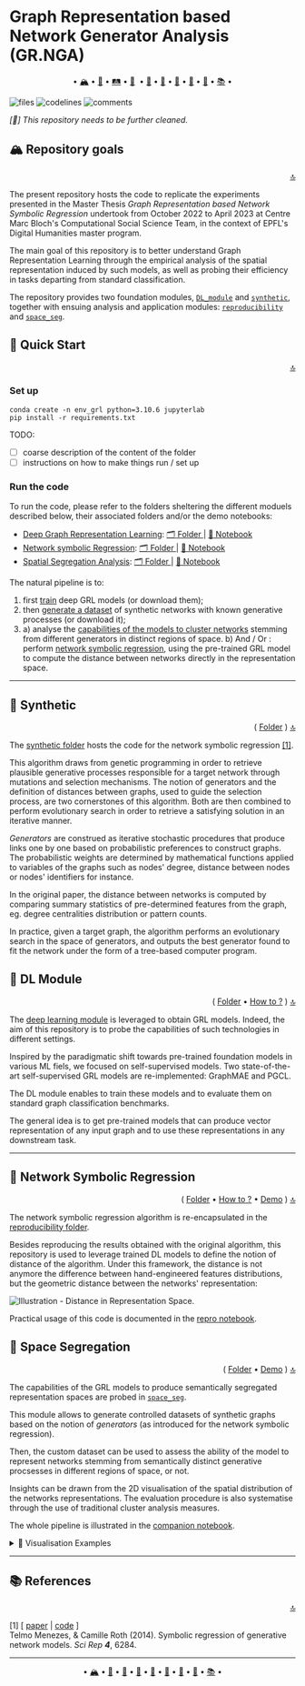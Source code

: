 <a class="anchor" id="top"></a>
# Graph Representation based Network Generator Analysis (GR.NGA)
<p align="center">
 • <a href="#repository_goals">🏔</a>
 • <a href="#quick_start">🚞</a>
 • <a href="#roadmap">🛤</a>
 • <a href="#synthetic">🌳</a> 
 • <a href="#dl_module">🌊</a>
 • <a href="#reproducibility">🎰</a>
 • <a href="#space_segregation">🔭</a>
 • <a href="#additional_experiments">🧫</a>
 • <a href="#structure">🌵</a>
 • <a href="#references">📚</a>
 •
</p>

![files](https://tokei.rs/b1/github/noe-d/AlignmentTool?category=files) ![codelines](https://tokei.rs/b1/github/noe-d/AlignmentTool?category=code) ![comments](https://tokei.rs/b1/github/noe-d/AlignmentTool?category=comments)

*[🚧] This repository needs to be further cleaned.*

<a class="anchor" id="repository_goals"></a>
## 🏔 Repository goals
<p align="right"><a href="#top">🔝</a></p>

The present repository hosts the code to replicate the experiments presented in the Master Thesis *Graph Representation based Network Symbolic Regression* undertook from October 2022 to April 2023 at Centre Marc Bloch's Computational Social Science Team, in the context of EPFL's Digital Humanities master program.

The main goal of this repository is to better understand Graph Representation Learning through the empirical analysis of the spatial representation induced by such models, as well as probing their efficiency in tasks departing from standard classification.

The repository provides two foundation modules, [`DL_module`](./DL_module/) and [`synthetic`](./synthetic/), together with ensuing analysis and application modules: [`reproducibility`](./reproducibility/) and [`space_seg`](./space_seg/).

<a class="anchor" id="quick_start"></a>
## 🚞 Quick Start
<p align="right"><a href="#top">🔝</a></p>

### Set up

```shell
conda create -n env_grl python=3.10.6 jupyterlab
pip install -r requirements.txt
```

TODO:
- [ ] coarse description of the content of the folder
- [ ] instructions on how to make things run / set up

### Run the code

To run the code, please refer to the folders sheltering the different moduels described below, their associated folders and/or the demo notebooks:
- [Deep Graph Representation Learning](#dl_module): [ 🗂 Folder ](./DL_module/) | [ 📓 Notebook ](./DL_module/pipeline.ipynb)
- [Network symbolic Regression](#nsr): [ 🗂 Folder ](./reproducibility) | [ 📓 Notebook ](repro_test.ipynb)
- [Spatial Segregation Analysis](#space_segregation): [ 🗂 Folder ](./space_seg/) | [ 📓 Notebook ](space_seg.ipynb)

The natural pipeline is to:
1. first [train](./DL_module/README.md#-5-usage-) deep GRL models (or download them);
2. then [generate a dataset](./space_seg/README.md) of synthetic networks with known generative processes (or download it);
3. a) analyse the [capabilities of the models to cluster networks](./space_seg/README.md#-analysis-synembanalyzer) stemming from different generators in distinct regions of space.
  b) And / Or : perform [network symbolic regression](./reproducibility/README.md#replication), using the pre-trained GRL model to compute the distance between networks directly in the representation space.



---

<a class="anchor" id="synthetic"></a>
## 🌳 Synthetic
<p align="right">( <a href="./synthetic">Folder</a> ) <a href="#top">🔝</a></p>

The [synthetic folder](./synthetic) hosts the code for the network symbolic regression <a class="anchor" id="ref_2014_0">[[1]](#bib_2014).

This algorithm draws from genetic programming in order to retrieve plausible generative processes responsible for a target network through mutations and selection mechanisms.
The notion of generators and the definition of distances between graphs, used to guide the selection process, are two cornerstones of this algorithm. Both are then combined to perform evolutionary search in order to retrieve a satisfying solution in an iterative manner.

*Generators* are construed as iterative stochastic procedures that produce links one by one based on probabilistic preferences to construct graphs. The probabilistic weights are determined by mathematical functions applied to variables of the graphs such as nodes' degree, distance between nodes or nodes' identifiers for instance.

In the original paper, the distance between networks is computed by comparing summary statistics of pre-determined features from the graph, eg. degree centralities distribution or pattern counts.

In practice, given a target graph, the algorithm performs an evolutionary search in the space of generators, and outputs the best generator found to fit the network under the form of a tree-based computer program.

<a class="anchor" id="dl_module"></a>
## 🌊 DL Module
<p align="right">( <a href="./DL_module">Folder</a> • <a href="./DL_module/README.md#-5-usage-">How to ?</a> ) <a href="#top">🔝</a></p>

The [deep learning module](./DL_module) is leveraged to obtain GRL models. Indeed, the aim of this repository is to probe the capabilities of such technologies in different settings.

Inspired by the paradigmatic shift towards pre-trained foundation models in various ML fiels, we focused on self-supervised models. Two state-of-the-art self-supervised GRL models are re-implemented: GraphMAE and PGCL.

The DL module enables to train these models and to evaluate them on standard graph classification benchmarks.

The general idea is to get pre-trained models that can produce vector representation of any input graph and to use these representations in any downstream task.

---


<a class="anchor" id="nsr"></a>
## 🧭 Network Symbolic Regression
<p align="right">( <a href="./reproducibility">Folder</a> • <a href="./reproducibility/README.md">How to ?</a> • <a href="./repro_evo.ipynb">Demo</a> ) <a href="#top">🔝</a></p>

The network symbolic regression algorithm is re-encapsulated in the [reproducibility folder](./reproducibility).

Besides reproducing the results obtained with the original algorithm, this repository is used to leverage trained DL models to define the notion of distance of the algorithm. Under this framework, the distance is not anymore the difference between hand-engineered features distributions, but the geometric distance between the networks' representation:

<picture>
  <source media="(prefers-color-scheme: light)" srcset="./illustrations/dist_illust_light.png">
  <source media="(prefers-color-scheme: dark)" srcset="./illustrations/dist_illust_dark.png">
  <img alt="Illustration - Distance in Representation Space.">
</picture>

Practical usage of this code is documented in the [repro notebook](./repro.ipynb).

<a class="anchor" id="space_segregation"></a>
## 🔎 Space Segregation
<p align="right"> ( <a href="./space_seg">Folder</a> • <a href="./space_seg.ipynb">Demo</a> ) <a href="#top">🔝</a></p>

The capabilities of the GRL models to produce semantically segregated representation spaces are probed in [`space_seg`](./space_seg/).

This module allows to generate controlled datasets of synthetic graphs based on the notion of *generators* (as introduced for the network symbolic regression).

Then, the custom dataset can be used to assess the ability of the model to represent networks stemming from semantically distinct generative procsesses in different regions of space, or not.

Insights can be drawn from the 2D visualisation of the spatial distribution of the networks representations.
The evaluation procedure is also systematise through the use of traditional cluster analysis measures.

The whole pipeline is illustrated in the [companion notebook](./space_seg.ipynb).


<details><summary>🔮 Visualisation Examples</summary><br/>

<p align="center">
  <picture>
    <source media="(prefers-color-scheme: light)" srcset="./illustrations/tsne_gmm_degs.png">
    <source media="(prefers-color-scheme: dark)" srcset="./illustrations/tsne_gmm_degs_dm.png">
    <img width=80% alt="Illustration - Space Discrimination from degrees.">
  </picture>
</p>

</details>

---

<a class="anchor" id="references"></a>
## 📚 References
<p align="right"><a href="#top">🔝</a></p>

<a class="anchor" id="bib_2014"></a> [1] [ [paper](https://www.nature.com/articles/srep06284) | [code](https://github.com/telmomenezes/synthetic) ] <br> Telmo Menezes, & Camille Roth (2014). Symbolic regression of generative network models. *Sci Rep **4***, 6284.

---
<p align="center">
 • <a href="#repository_goals">🏔</a>
 • <a href="#quick_start">🚞</a>
 • <a href="#synthetic">🌳</a>
 • <a href="#dl_module">🌊</a>
 • <a href="#reproducibility">🎰</a>
 • <a href="#space_segregation">🔭</a>
 • <a href="#additional_experiments">🧫</a>
 • <a href="#structure">🌵</a>
 • <a href="#references">📚</a>
 •
</p>

